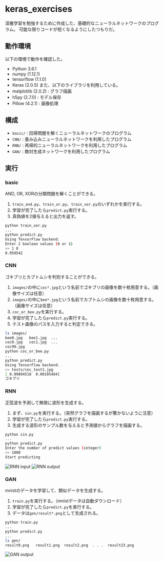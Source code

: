 # keras_exercises
深層学習を勉強するために作成した、基礎的なニューラルネットワークのプログラム。
可能な限りコードが短くなるようにしたつもりだ。

## 動作環境
以下の環境で動作を確認した。
- Python 3.6.1
- numpy (1.12.1)
- tensorflow (1.1.0)
- Keras (2.0.5)
また、以下のライブラリを利用している。
- matplotlib (2.0.2) : グラフ描画
- h5py (2.7.0) : モデル保存
- Pillow (4.2.1) : 画像処理

## 構成
- `basic/` : 回帰問題を解くニューラルネットワークのプログラム
- `CNN/` : 畳み込みニューラルネットワークを利用したプログラム
- `RNN/` : 再帰的ニューラルネットワークを利用したプログラム
- `GAN/` : 敵対生成ネットワークを利用したプログラム

## 実行
### basic
AND, OR, XORの分類問題を解くことができる。
1. `train_and.py`、`train_or.py`、`train_xor.py`のいずれかを実行する。
1. 学習が完了したら`predict.py`実行する。
1. 真偽値を2値与えると出力を返す。
```bash
python train_xor.py
...
python predict.py
Using TensorFlow backend.
Enter 2 boolean values (0 or 1)
>> 1 0
0.950542
```

### CNN
ゴキブリとカブトムシを判別することができる。
1. `images/`の中に`coc*.jpg`という名前でゴキブリの画像を数十枚用意する。（画像サイズは任意）
1. `images/`の中に`bee*.jpg`という名前でカブトムシの画像を数十枚用意する。（画像サイズは任意）
1. `coc_or_bee.py`を実行する。
1. 学習が完了したら`predict.py`実行する。
1. テスト画像のパスを入力すると判定できる。
```bash
ls images/
bee0.jpg   bee1.jpg  ...
coc0.jpg   coc1.jpg  ...
coc99.jpg
python coc_or_bee.py
...
python predict.py
Using TensorFlow backend.
>> tests/coc_test1.jpg
[ 0.99894518  0.00105484]
ゴキブリ
```

### RNN
正弦波を予測して無限に波形を生成する。
1. まず、`sin.py`を実行する。（突然グラフを描画するが驚かないように注意）
1. 学習が完了したら`predict.py`実行する。
1. 生成する波形のサンプル数を与えると予測値からグラフを描画する。
```bash
python sin.py
...
python predict.py
Enter the number of predict values (integer)
>> 1000
Start predicting
```
![RNN input](img/RNNin)
![RNN output](img/RNNout)

### GAN
mnistのデータを学習して、類似データを生成する。
1. `train.py`を実行する。（mnistデータは自動ダウンロード）
1. 学習が完了したら`predict.py`を実行する。
1. データは`gen/result*.png`として生成される。
```bash
python train.py
...
python predict.py
...
ls gen/
result0.png   result1.png  result2.png  . . .  result23.png
```
![GAN output](img/GANout)